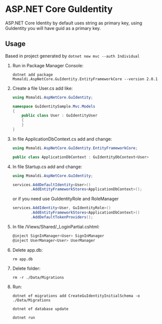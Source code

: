 ASP.NET Core **GuId**entity
===

ASP.NET Core Identity by default uses string as primary key, using GuIdentity you will have guid as a primary key.

## Usage

Based in project generated by `dotnet new mvc --auth Individual`

1. Run in Package Manager Console:

	`dotnet add package Msmaldi.AspNetCore.GuIdentity.EntityFrameworkCore --version 2.0.1`

2. Create a file User.cs add like:

	```csharp
	using Msmaldi.AspNetCore.GuIdentity;

	namespace GuIdentitySample.Mvc.Models
	{
		public class User : GuIdentityUser
		{        
		}
	}
	```

3. In file ApplicationDbContext.cs add and change:

	```csharp
	using Msmaldi.AspNetCore.GuIdentity.EntityFrameworkCore;
	```
	```csharp
	public class ApplicationDbContext : GuIdentityDbContext<User>
	```

4. In file Startup.cs add and change:
	
	```csharp
	using Msmaldi.AspNetCore.GuIdentity;
	```
	```csharp
	services.AddDefaultIdentity<User>()
			.AddEntityFrameworkStores<ApplicationDbContext>();
	```
	or if you need use GuIdentityRole and RoleManager<GuIdentityRole>
	```csharp
	services.AddIdentity<User, GuIdentityRole>()
			.AddEntityFrameworkStores<ApplicationDbContext>()
			.AddDefaultTokenProviders();
	```

5. In file /Views/Shared/_LoginPartial.cshtml:
	```csharp
	@inject SignInManager<User> SignInManager
	@inject UserManager<User> UserManager
	```

6. Delete app.db:

	`rm app.db`


7. Delete folder:

	`rm -r ./Data/Migrations`

8. Run:
	```
	dotnet ef migrations add CreateGuIdentityInitialSchema -o ./Data/Migrations

	dotnet ef database update

	dotnet run
	```